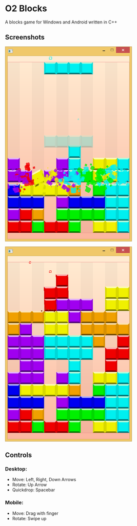 # O2 Blocks
A blocks game for Windows and Android written in C++

## Screenshots
![Screenshot1](https://raw.githubusercontent.com/perezite/o2-blocks/master/docs/Screenshots/Screenshot1.png)

![Screenshot1](https://raw.githubusercontent.com/perezite/o2-blocks/master/docs/Screenshots/Screenshot2.png)

## Controls
### Desktop:
* Move: Left, Right, Down Arrows
* Rotate: Up Arrow
* Quickdrop: Spacebar

### Mobile:
* Move: Drag with finger
* Rotate: Swipe up
